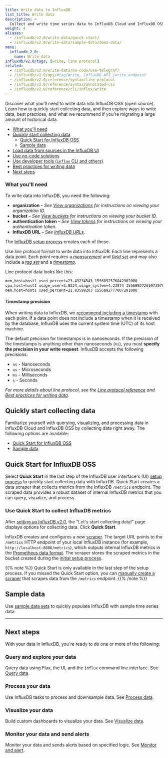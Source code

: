 ```yaml
---
title: Write data to InfluxDB
list_title: Write data
description: >
  Collect and write time series data to InfluxDB Cloud and InfluxDB OSS.
weight: 4
aliases:
  - /influxdb/v2.0/write-data/quick-start/
  - /influxdb/v2.0/write-data/sample-data/demo-data/
menu:
  influxdb_2_0:
    name: Write data
influxdb/v2.0/tags: [write, line protocol]
related:
  - /influxdb/v2.0/write-data/no-code/use-telegraf/
  - /influxdb/v2.0/api/#tag/Write, InfluxDB API /write endpoint
  - /influxdb/v2.0/reference/syntax/line-protocol
  - /influxdb/v2.0/reference/syntax/annotated-csv
  - /influxdb/v2.0/reference/cli/influx/write
---
```


Discover what you'll need to write data into InfluxDB OSS (open source). Learn how to quickly start collecting data, and then explore ways to write data, best practices, and what we recommend if you're migrating a large amount of historical data.

- [What you'll need](#what-youll-need)
- [Quickly start collecting data](#quickly-start-collecting-data)
  - [Quick Start for InfluxDB OSS](#quick-start-for-influxdb-oss)
  - [Sample data](#sample-data)
- [Load data from sources in the InfluxDB UI](/influxdb/v2.0/write-data/load-data/)
- [Use no-code solutions](/influxdb/v2.0/write-data/no-code)
- [Use developer tools (`influx` CLI and others)](/influxdb/v2.0/write-data/developer-tools)
- [Best practices for writing data](/influxdb/v2.0/write-data/best-practices/)
- [Next steps](#next-steps)

### What you'll need

To write data into InfluxDB, you need the following:

- **organization** – _See [View organizations](/influxdb/v2.0/organizations/view-orgs/#view-your-organization-id)
  for instructions on viewing your organization ID._
- **bucket** – _See [View buckets](/influxdb/v2.0/organizations/buckets/view-buckets/) for
  instructions on viewing your bucket ID._
- **authentication token** – _See [View tokens](/influxdb/v2.0/security/tokens/view-tokens/)
  for instructions on viewing your authentication token._
- **InfluxDB URL** – _See [InfluxDB URLs](/influxdb/v2.0/reference/urls/)_.

The [InfluxDB setup process](/influxdb/v2.0/get-started/#set-up-influxdb) creates each of these.

Use _line protocol_ format to write data into InfluxDB.
Each line represents a data point.
Each point requires a [*measurement*](/influxdb/v2.0/reference/syntax/line-protocol/#measurement)
and [*field set*](/influxdb/v2.0/reference/syntax/line-protocol/#field-set) and may also include
a [*tag set*](/influxdb/v2.0/reference/syntax/line-protocol/#tag-set) and a [*timestamp*](/influxdb/v2.0/reference/syntax/line-protocol/#timestamp).

Line protocol data looks like this:

```sh
mem,host=host1 used_percent=23.43234543 1556892576842902000
cpu,host=host1 usage_user=3.8234,usage_system=4.23874 1556892726597397000
mem,host=host1 used_percent=21.83599203 1556892777007291000
```

#### Timestamp precision

When writing data to InfluxDB, we [recommend including a timestamp](/influxdb/v2.0/reference/syntax/line-protocol/#timestamp) with each point.
If a data point does not include a timestamp when it is received by the database,
InfluxDB uses the current system time (UTC) of its host machine.

The default precision for timestamps is in nanoseconds.
If the precision of the timestamps is anything other than nanoseconds (`ns`),
you must **specify the precision in your write request**.
InfluxDB accepts the following precisions:

- `ns` - Nanoseconds
- `us` - Microseconds
- `ms` - Milliseconds
- `s` - Seconds

_For more details about line protocol, see the [Line protocol reference](/influxdb/v2.0/reference/syntax/line-protocol)
and [Best practices for writing data](/influxdb/v2.0/write-data/best-practices/)._

## Quickly start collecting data

Familiarize yourself with querying, visualizing, and processing data in InfluxDB Cloud and InfluxDB OSS by collecting data right away. The following options are available:

- [Quick Start for InfluxDB OSS](#quick-start-for-influxdb-oss)
- [Sample data](#sample-data)

## Quick Start for InfluxDB OSS

Select **Quick Start** in the last step of the InfluxDB user interface's (UI)
[setup process](/influxdb/v2.0/get-started/#set-up-influxdb) to quickly start collecting data with InfluxDB.
Quick Start creates a data scraper that collects metrics from the InfluxDB `/metrics` endpoint.
The scraped data provides a robust dataset of internal InfluxDB metrics that you can query, visualize, and process.

### Use Quick Start to collect InfluxDB metrics
After [setting up InfluxDB v2.0](/influxdb/v2.0/get-started/#set-up-influxdb),
the "Let's start collecting data!" page displays options for collecting data.
Click **Quick Start**.

InfluxDB creates and configures a new [scraper](/influxdb/v2.0/write-data/no-code/scrape-data/).
The target URL points to the `/metrics` HTTP endpoint of your local InfluxDB instance
(for example, `http://localhost:8086/metrics`), which outputs internal InfluxDB
metrics in the [Prometheus data format](https://prometheus.io/docs/instrumenting/exposition_formats/).
The scraper stores the scraped metrics in the bucket created during the
[initial setup process](/influxdb/v2.0/get-started/#set-up-influxdb).

{{% note %}}
Quick Start is only available in the last step of the setup process.
If you missed the Quick Start option, you can [manually create a scraper](/influxdb/v2.0/write-data/no-code/scrape-data/)
that scrapes data from the `/metrics` endpoint.
{{% /note %}}

## Sample data
Use [sample data sets](/influxdb/v2.0/reference/sample-data/) to quickly populate
InfluxDB with sample time series data.

---

## Next steps
With your data in InfluxDB, you're ready to do one or more of the following:

### Query and explore your data
Query data using Flux, the UI, and the `influx` command line interface.
See [Query data](/influxdb/v2.0/query-data/).

### Process your data
Use InfluxDB tasks to process and downsample data. See [Process data](/influxdb/v2.0/process-data/).

### Visualize your data
Build custom dashboards to visualize your data.
See [Visualize data](/influxdb/v2.0/visualize-data/).

### Monitor your data and send alerts
Monitor your data and sends alerts based on specified logic.
See [Monitor and alert](/influxdb/v2.0/monitor-alert/).
